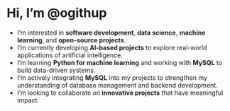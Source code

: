 #  Hi, I’m @ogithup

- I’m interested in **software development**, **data science**, **machine learning**, and **open-source projects**.
- I’m currently developing **AI-based projects** to explore real-world applications of artificial intelligence.
- I’m learning **Python for machine learning** and working with **MySQL** to build data-driven systems.
- I’m actively integrating **MySQL** into my projects to strengthen my understanding of database management and backend development.
- I’m looking to collaborate on **innovative projects** that have meaningful impact.


